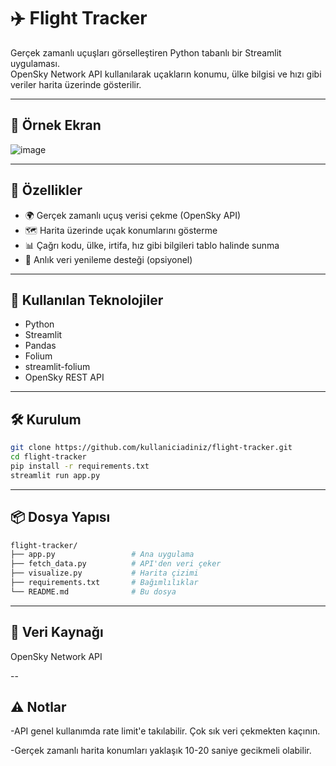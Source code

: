 # ✈️ Flight Tracker

Gerçek zamanlı uçuşları görselleştiren Python tabanlı bir Streamlit uygulaması.  
OpenSky Network API kullanılarak uçakların konumu, ülke bilgisi ve hızı gibi veriler harita üzerinde gösterilir.

---

## 📸 Örnek Ekran

![image](https://github.com/user-attachments/assets/a24717e7-a585-437a-9ee1-7f24f2129fde)


---

## 🚀 Özellikler

- 🌍 Gerçek zamanlı uçuş verisi çekme (OpenSky API)
- 🗺️ Harita üzerinde uçak konumlarını gösterme
- 📊 Çağrı kodu, ülke, irtifa, hız gibi bilgileri tablo halinde sunma
- 🔁 Anlık veri yenileme desteği (opsiyonel)

---

## 🧠 Kullanılan Teknolojiler

- Python
- Streamlit
- Pandas
- Folium
- streamlit-folium
- OpenSky REST API

---

## 🛠️ Kurulum

```bash
git clone https://github.com/kullaniciadiniz/flight-tracker.git
cd flight-tracker
pip install -r requirements.txt
streamlit run app.py
```

---

## 📦 Dosya Yapısı

```bash
flight-tracker/
├── app.py                 # Ana uygulama
├── fetch_data.py          # API'den veri çeker
├── visualize.py           # Harita çizimi
├── requirements.txt       # Bağımlılıklar
└── README.md              # Bu dosya
```

---

## 🔗 Veri Kaynağı

OpenSky Network API

--

## ⚠️ Notlar

-API genel kullanımda rate limit'e takılabilir. Çok sık veri çekmekten kaçının.

-Gerçek zamanlı harita konumları yaklaşık 10-20 saniye gecikmeli olabilir.
